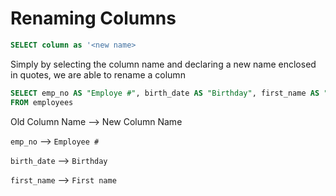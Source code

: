 # Renaming Columns

```sql
SELECT column as '<new name>
```

Simply by selecting the column name and declaring a new name enclosed in quotes, we are able to rename a column

```sql
SELECT emp_no AS "Employe #", birth_date AS "Birthday", first_name AS "First name"
FROM employees
```

Old Column Name --> New Column Name

`emp_no` --> `Employee #`

`birth_date` --> `Birthday`

`first_name` --> `First name`

